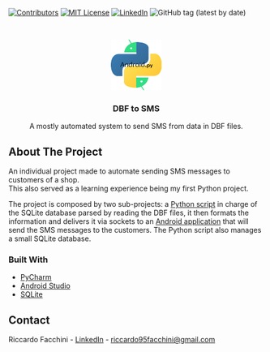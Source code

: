 <!--
*** Many thanks for README template to Othneil Drew: https://github.com/othneildrew
*** Taken from: https://github.com/othneildrew/Best-README-Template
-->





<!-- PROJECT SHIELDS -->
<!--
*** I'm using markdown "reference style" links for readability.
*** Reference links are enclosed in brackets [ ] instead of parentheses ( ).
*** See the bottom of this document for the declaration of the reference variables
*** for contributors-url, forks-url, etc. This is an optional, concise syntax you may use.
*** https://www.markdownguide.org/basic-syntax/#reference-style-links
-->
[![Contributors][contributors-shield]][contributors-url]
[![MIT License][license-shield]][license-url]
[![LinkedIn][linkedin-shield]][linkedin-url]
![GitHub tag (latest by date)](https://img.shields.io/github/v/tag/Riccardo95Facchini/DbfToSms)

<!-- PROJECT LOGO -->
<br />
<p align="center">
  <a>
    <img src="./Android.py.png" alt="Logo" width="100" height="100">
  </a>

  <h3 align="center">DBF to SMS</h3>

  <p align="center">
    A mostly automated system to send SMS from data in DBF files.
    <br />
  </p>
</p>

<!-- ABOUT THE PROJECT -->
## About The Project

An individual project made to automate sending SMS messages to customers of a shop.<br/>
This also served as a learning experience being my first Python project.

The project is composed by two sub-projects: a [Python script](https://github.com/Riccardo95Facchini/DbfToSms/tree/master/Python_Script) in charge of the SQLite database parsed by reading the DBF files, it then formats the information and delivers it via sockets to an [Android application](https://github.com/Riccardo95Facchini/DbfToSms/tree/master/Android_App) that will send the SMS messages to the customers. The Python script also manages a small SQLite database.

### Built With
* [PyCharm](https://www.jetbrains.com/pycharm/)
* [Android Studio](https://developer.android.com/studio)
* [SQLite](https://www.sqlite.org/index.html)

<!-- CONTACT -->
## Contact

Riccardo Facchini - [LinkedIn](https://www.linkedin.com/in/riccardo-facchini-1a8206194/) - riccardo95facchini@gmail.com

<!-- MARKDOWN LINKS & IMAGES -->
<!-- https://www.markdownguide.org/basic-syntax/#reference-style-links -->
[contributors-shield]: https://img.shields.io/github/contributors/Riccardo95Facchini/DbfToSms
[contributors-url]: https://github.com/Riccardo95Facchini/DbfToSms/graphs/contributors
[license-shield]: https://img.shields.io/github/license/Riccardo95Facchini/DbfToSms
[license-url]: https://github.com/Riccardo95Facchini/DbfToSms/blob/master/LICENSE
[linkedin-shield]: https://img.shields.io/badge/-LinkedIn-black.svg?style=flat-square&logo=linkedin&colorB=2867B2
[linkedin-url]: https://linkedin.com/in/riccardo-facchini-1a8206194

